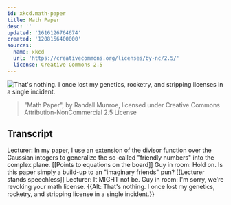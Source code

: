 ```yaml
---
id: xkcd.math-paper
title: Math Paper
desc: ''
updated: '1616126764674'
created: '1208156400000'
sources:
  name: xkcd
  url: 'https://creativecommons.org/licenses/by-nc/2.5/'
  license: Creative Commons 2.5
---
```

![That's nothing.  I once lost my genetics, rocketry, and stripping licenses in a single incident.](https://imgs.xkcd.com/comics/math_paper.png)
> "Math Paper", by Randall Munroe, licensed under Creative Commons Attribution-NonCommercial 2.5 License

## Transcript
Lecturer: In my paper, I use an extension of the divisor function over the Gaussian integers to generalize the so-called "friendly numbers" into the complex plane. [[Points to equations on the board]]
Guy in room: Hold on.  Is this paper simply a build-up to an "imaginary friends" pun?
[[Lecturer stands speechless]]
Lecturer: It MIGHT not be.
Guy in room: I'm sorry, we're revoking your math license.
{{Alt: That's nothing. I once lost my genetics, rocketry, and stripping license in a single incident.}}
